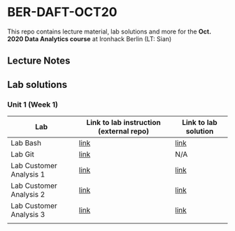 # BER-DAFT-OCT20


This repo contains lecture material, lab solutions and more for the **Oct. 2020 Data Analytics course** at Ironhack Berlin (LT: Sian)

## Lecture Notes

## Lab solutions

### Unit 1 (Week 1)

| Lab | Link to lab instruction (external repo) | Link to lab solution |
|-----|-------------------------|----------------------|
| Lab Bash | [link](https://github.com/ironhack-labs/lab-bash) | [link](https://github.com/student-IH-labs-and-stuff/BER-DAFT-OCT20-Sian/blob/main/labs/solutions/1.01_lab_bash_solution.md) |
| Lab Git | [link](https://github.com/ironhack-labs/lab-git) | N/A |
| Lab Customer Analysis 1| [link](https://github.com/ironhack-labs/lab-customer-analysis-round-1)| [link](https://github.com/student-IH-labs-and-stuff/BER-DAFT-OCT20-Sian/blob/main/labs/solutions/1.03_lab_customer_analysis_round_1_solution.md)|
|Lab Customer Analysis 2| [link](https://github.com/ironhack-labs/lab-customer-analysis-round-2)| [link](https://github.com/student-IH-labs-and-stuff/BER-DAFT-OCT20-Sian/blob/main/labs/solutions/1.04_lab_customer_analysis_round_2_solution.md) |
|Lab Customer Analysis 3| [link](https://github.com/ironhack-labs/lab-customer-analysis-round-3)| [link](https://github.com/student-IH-labs-and-stuff/BER-DAFT-OCT20-Sian/blob/main/labs/solutions/1.05_lab_customer_analysis_round_3_solution.md) |
||||
